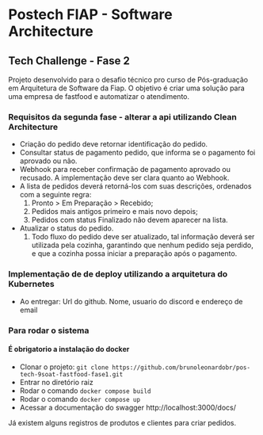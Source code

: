 <h1>Postech FIAP - Software Architecture</h1>
<h2>Tech Challenge - Fase 2</h2>

Projeto desenvolvido para o desafio técnico pro curso de Pós-graduação em Arquitetura de Software da Fiap. O objetivo é criar uma solução para uma empresa de fastfood e automatizar o atendimento.

### Requisitos da segunda fase - alterar a api utilizando Clean Architecture

- Criação do pedido deve retornar identificação do pedido.
- Consultar status de pagamento pedido, que informa se o pagamento foi aprovado ou não.
- Webhook para receber confirmação de pagamento aprovado ou recusado. A implementação deve ser clara quanto ao Webhook.
- A lista de pedidos deverá retorná-los com suas descrições, ordenados com a seguinte regra:
  1. Pronto > Em Preparação > Recebido;
  2. Pedidos mais antigos primeiro e mais novo depois;
  3. Pedidos com status Finalizado não devem aparecer na lista.
- Atualizar o status do pedido.
  1. Todo fluxo do pedido deve ser atualizado, tal informação deverá ser utilizada pela cozinha, garantindo que nenhum pedido seja perdido, e
     que a cozinha possa iniciar a preparação após o pagamento.

### Implementação de de deploy utilizando a arquitetura do Kubernetes

- Ao entregar: Url do github. Nome, usuario do discord e endereço de email

### Para rodar o sistema

#### É obrigatorio a instalação do docker

- Clonar o projeto: `git clone https://github.com/brunoleonardobr/pos-tech-9soat-fastfood-fase1.git`
- Entrar no diretório raiz
- Rodar o comando `docker compose build`
- Rodar o comando `docker compose up`
- Acessar a documentação do swagger http://localhost:3000/docs/

Já existem alguns registros de produtos e clientes para criar pedidos.
